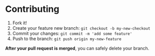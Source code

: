# Contributing

1. Fork it!
2. Create your feature new branch: `git checkout -b my-new-checkout`
3. Commit your changes: `git commit -m 'add some feature'`
4. Push to the branch:  `git push origin my-new-feature`

**After your pull request is merged**, you can safely delete your branch.